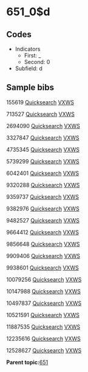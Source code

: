 # 651\_0$d

## Codes

-   Indicators
    -   First: \_
    -   Second: 0
-   Subfield: d

## Sample bibs

155619 [Quicksearch](https://search.library.yale.edu/catalog/155619) [VXWS](http://prodorbis.library.yale.edu:7014/vxws/GetHoldingsService?bibId=155619)

713527 [Quicksearch](https://search.library.yale.edu/catalog/713527) [VXWS](http://prodorbis.library.yale.edu:7014/vxws/GetHoldingsService?bibId=713527)

2694090 [Quicksearch](https://search.library.yale.edu/catalog/2694090) [VXWS](http://prodorbis.library.yale.edu:7014/vxws/GetHoldingsService?bibId=2694090)

3327847 [Quicksearch](https://search.library.yale.edu/catalog/3327847) [VXWS](http://prodorbis.library.yale.edu:7014/vxws/GetHoldingsService?bibId=3327847)

4735345 [Quicksearch](https://search.library.yale.edu/catalog/4735345) [VXWS](http://prodorbis.library.yale.edu:7014/vxws/GetHoldingsService?bibId=4735345)

5739299 [Quicksearch](https://search.library.yale.edu/catalog/5739299) [VXWS](http://prodorbis.library.yale.edu:7014/vxws/GetHoldingsService?bibId=5739299)

6042401 [Quicksearch](https://search.library.yale.edu/catalog/6042401) [VXWS](http://prodorbis.library.yale.edu:7014/vxws/GetHoldingsService?bibId=6042401)

9320288 [Quicksearch](https://search.library.yale.edu/catalog/9320288) [VXWS](http://prodorbis.library.yale.edu:7014/vxws/GetHoldingsService?bibId=9320288)

9359737 [Quicksearch](https://search.library.yale.edu/catalog/9359737) [VXWS](http://prodorbis.library.yale.edu:7014/vxws/GetHoldingsService?bibId=9359737)

9382976 [Quicksearch](https://search.library.yale.edu/catalog/9382976) [VXWS](http://prodorbis.library.yale.edu:7014/vxws/GetHoldingsService?bibId=9382976)

9482527 [Quicksearch](https://search.library.yale.edu/catalog/9482527) [VXWS](http://prodorbis.library.yale.edu:7014/vxws/GetHoldingsService?bibId=9482527)

9664412 [Quicksearch](https://search.library.yale.edu/catalog/9664412) [VXWS](http://prodorbis.library.yale.edu:7014/vxws/GetHoldingsService?bibId=9664412)

9856648 [Quicksearch](https://search.library.yale.edu/catalog/9856648) [VXWS](http://prodorbis.library.yale.edu:7014/vxws/GetHoldingsService?bibId=9856648)

9909406 [Quicksearch](https://search.library.yale.edu/catalog/9909406) [VXWS](http://prodorbis.library.yale.edu:7014/vxws/GetHoldingsService?bibId=9909406)

9938601 [Quicksearch](https://search.library.yale.edu/catalog/9938601) [VXWS](http://prodorbis.library.yale.edu:7014/vxws/GetHoldingsService?bibId=9938601)

10079256 [Quicksearch](https://search.library.yale.edu/catalog/10079256) [VXWS](http://prodorbis.library.yale.edu:7014/vxws/GetHoldingsService?bibId=10079256)

10147988 [Quicksearch](https://search.library.yale.edu/catalog/10147988) [VXWS](http://prodorbis.library.yale.edu:7014/vxws/GetHoldingsService?bibId=10147988)

10497837 [Quicksearch](https://search.library.yale.edu/catalog/10497837) [VXWS](http://prodorbis.library.yale.edu:7014/vxws/GetHoldingsService?bibId=10497837)

10521591 [Quicksearch](https://search.library.yale.edu/catalog/10521591) [VXWS](http://prodorbis.library.yale.edu:7014/vxws/GetHoldingsService?bibId=10521591)

11887535 [Quicksearch](https://search.library.yale.edu/catalog/11887535) [VXWS](http://prodorbis.library.yale.edu:7014/vxws/GetHoldingsService?bibId=11887535)

12235616 [Quicksearch](https://search.library.yale.edu/catalog/12235616) [VXWS](http://prodorbis.library.yale.edu:7014/vxws/GetHoldingsService?bibId=12235616)

12528627 [Quicksearch](https://search.library.yale.edu/catalog/12528627) [VXWS](http://prodorbis.library.yale.edu:7014/vxws/GetHoldingsService?bibId=12528627)

**Parent topic:**[651](../../tags/651/651.md)

